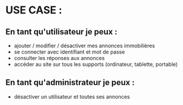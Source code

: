 # USE CASE :

## En tant qu'utilisateur je peux :
- ajouter / modifier / désactiver mes annonces immobilières
- se connecter avec identifiant et mot de passe
- consulter les réponses aux annonces
- accéder au site sur tous les supports (ordinateur, tablette, portable)

## En tant qu'administrateur je peux :
- désactiver un utilisateur et toutes ses annonces
